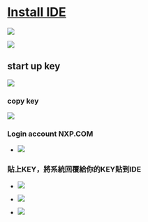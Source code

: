 # [Install IDE](https://www.nxp.com/)

![](https://i.imgur.com/2sXyMdv.jpg)
 
![](https://i.imgur.com/Du6Y9pz.jpg)

## start up key

![](https://i.imgur.com/eR3OIKw.png)

### copy key

![](https://i.imgur.com/afOie0v.png)

### Login account NXP.COM 

* ![](https://i.imgur.com/ApBNWdX.png)

### 貼上KEY，將系統回覆給你的KEY貼到IDE

* ![](https://i.imgur.com/SDRtBmM.png)

* ![](https://i.imgur.com/GWfV58L.png)

* ![](https://i.imgur.com/OM4iHWo.png)
